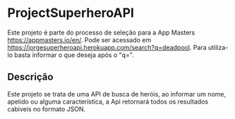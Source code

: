 # ProjectSuperheroAPI

Este projeto é parte do processo de seleção para a App Masters https://appmasters.io/en/.
Pode ser acessado em https://jorgesuperheroapi.herokuapp.com/search?q=deadpool.
Para utiliza-lo basta informar o que deseja após o "q=".

## Descrição
Este projeto se trata de uma API de busca de heróis, ao informar um nome, apelido ou alguma característica, a Api retornará todos os resultados cabiveis no formato JSON.
